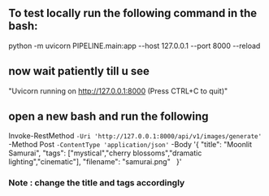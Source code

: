 ## To test locally run the following command in the bash:
python -m uvicorn PIPELINE.main:app --host 127.0.0.1 --port 8000 --reload


## now wait patiently till u see 
"Uvicorn running on http://127.0.0.1:8000 (Press CTRL+C to quit)"


## open a new bash and run the following
Invoke-RestMethod `
  -Uri 'http://127.0.0.1:8000/api/v1/images/generate' `
  -Method Post `
  -ContentType 'application/json' `
  -Body '{
    "title": "Moonlit Samurai", 
    "tags": ["mystical","cherry blossoms","dramatic lighting","cinematic"],
    "filename": "samurai.png"
  }'

  ### Note : change the title and tags accordingly

